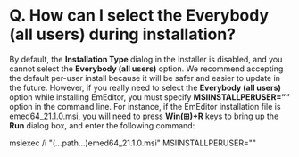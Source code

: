 # Q. How can I select the Everybody (all users) during installation?

By default, the **Installation Type** dialog in the Installer is disabled, and you cannot select the **Everybody (all users)** option. We recommend accepting the default per-user install because it will be safer and easier to update in the future. However, if you really need to select the **Everybody (all users)** option while installing EmEditor, you must specify **MSIINSTALLPERUSER=””** option in the command line. For instance, if the EmEditor installation file is emed64\_21.1.0.msi, you will need to press **Win(⊞)+R** keys to bring up the **Run** dialog box, and enter the following command:

msiexec /i "(...path...)emed64\_21.1.0.msi" MSIINSTALLPERUSER=""
